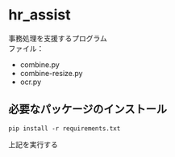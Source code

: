 # hr_assist
事務処理を支援するプログラム  
ファイル：
- combine.py
- combine-resize.py
- ocr.py

## 必要なパッケージのインストール
```
pip install -r requirements.txt
```
上記を実行する
